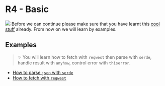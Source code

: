 # R4 - Basic

![](/assets/kat.png) Before we can continue please make sure that you have learnt this [cool stuff](../r5/teardown.md) already. From now on we will learn by examples.

## Examples

> ✨ You will learn how to fetch with `reqwest` then parse with `serde`, handle result with `anyhow`, control error with `thiserror`.

- [How to parse `json` with `serde`](./10-parse-json-serde.md)
- [How to fetch with `reqwest`](./20-fetch-reqwest.md)
